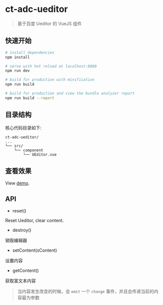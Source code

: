 # ct-adc-ueditor

> 基于百度 Ueditor 的 VueJS 组件

## 快速开始

``` bash
# install dependencies
npm install

# serve with hot reload at localhost:8080
npm run dev

# build for production with minification
npm run build

# build for production and view the bundle analyzer report
npm run build --report
```

## 目录结构

核心代码目录如下:

```
ct-adc-ueditor/
...
└── src/
    └── component
        └── UEditor.vue
```

## 查看效果

View [demo](http://htmlpreview.github.io/?https://github.com/ct-adc/ct-adc-ueditor/blob/master/view/demo.html).

## API

- reset()

Reset Ueditor, clear content.

- destroy()

销毁编辑器

- setContent(sContent)

设置内容

- getContent()

获取富文本内容

> 当内容发生改变的时候，会 `emit` 一个 `change` 事件，并且会传递当前的内容最为参数

